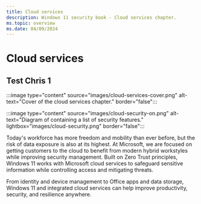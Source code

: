 ```yaml
---
title: Cloud services
description: Windows 11 security book - Cloud services chapter.
ms.topic: overview
ms.date: 04/09/2024
---
```


# Cloud services
## Test Chris 1

:::image type="content" source="images/cloud-services-cover.png" alt-text="Cover of the cloud services chapter." border="false":::

:::image type="content" source="images/cloud-security-on.png" alt-text="Diagram of containing a list of security features." lightbox="images/cloud-security.png" border="false":::

Today's workforce has more freedom and mobility than ever before, but the risk of data exposure is also at its highest. At Microsoft, we are focused on getting customers to the cloud to benefit from modern hybrid workstyles while improving security management. Built on Zero Trust principles, Windows 11 works with Microsoft cloud services to safeguard sensitive information while controlling access and mitigating threats.

From identity and device management to Office apps and data storage, Windows 11 and integrated cloud services can help improve productivity, security, and resilience anywhere.
